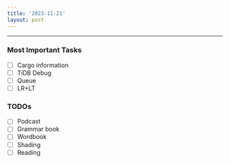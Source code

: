```yaml
---
title: '2023-11-21'
layout: post
---
```


---

### Most Important Tasks

- [ ] Cargo information
- [ ] TiDB Debug
- [ ] Queue
- [ ] LR+LT

### TODOs

- [ ] Podcast
- [ ] Grammar book
- [ ] Wordbook
- [ ] Shading
- [ ] Reading
